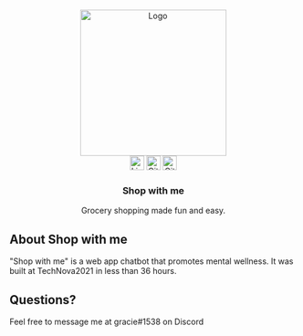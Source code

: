 <br />
<p align="center">
  <a href="https://github.com/vincentzhang15/shop-with-me">
    <img src="fontend/public/img/logo.gif" alt="Logo" width="256">
  </a>
  <br />

  <!-- Badges -->
  <img src="https://img.shields.io/github/languages/top/vincentzhang15/shop-with-me?style=for-the-badge" alt="License" height="25">
  <img src="https://img.shields.io/github/repo-size/vincentzhang15/shop-with-me?style=for-the-badge" alt="GitHub repo size" height="25">
  <img src="https://img.shields.io/github/last-commit/vincentzhang15/shop-with-me?style=for-the-badge" alt="GitHub last commit" height="25">
  <br />

  <h3 align="center">Shop with me</h3>
  <p align="center">
    Grocery shopping made fun and easy.
    <!--br />
    <a href=""><strong>View the demo »</strong></a>
    <br /-->
  </p>
</p>


## About Shop with me

"Shop with me" is a web app chatbot that promotes mental wellness. It was built at TechNova2021 in less than 36 hours.

## Questions?
Feel free to message me at gracie#1538 on Discord
